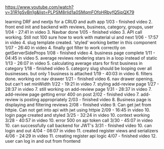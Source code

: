 https://www.youtube.com/watch?v=31R1gSvBn1g&list=PLPSM8rIid1a0SMqmFOfoHRbyfQ5ipQX79

learning DRF and nextjs for a CRUD and auth app
1/03 - finished video 2. front end init and backend with reviews, business, category, groups, user
1/04 - 27:41 in video 3. Navbar done
1/05 - finished video 3. API call working. Still not 100 sure how to work with material ui and next
1/06 - 17:57 in video 4. slug template created. 'styled' working better in this component
1/07 - 26:40 in video 4. finally got filter to work correctly on getServerSideProps
1/08 - finished video 4. business page complete 
1/11 - 04:45 in video 5. average reviews rendering stars in a loop instead of static
1/13 - 26:07 in video 5. calculating average stars for first business in category
1/18 - finished video 5. category slug should be looping over all businesses. but only 1 business is attached
1/19 - 40:03 in video 6. filters done. working on nav drawer
1/21 - finished video 6. nav drawer opening, but can't set minWidth
1/22 - 19:21 in video 7. styling add-review page
1/27 - 28:37 in video 7. still working on add-review page
1/31 - 28:37 in video 7. add-review page getting error 400 on post
2/02 - finished video 7. add-review is posting appropriately
2/03 - finished video 8. Business page is displaying and filtering reviews
2/08 - finished video 9. Can get jwt from httpie. Can not get into api with jwt using httpie
2/09 - 16:45 in video 10. login page created and styled
3/25 - 32:24 in video 10. context working
3/28 - 40:57 in video 10. error 500 on api token call
3/30 - 45:07 in video 10. can successfully call backend for JWT's
3/31 - finished video 10. can login and out
4/04 - 08:07 in video 11. created register views and serializers 
4/06 - 24:29 in video 11. creating register api logic
4/07 - finished video 12. user can log in and out from frontend